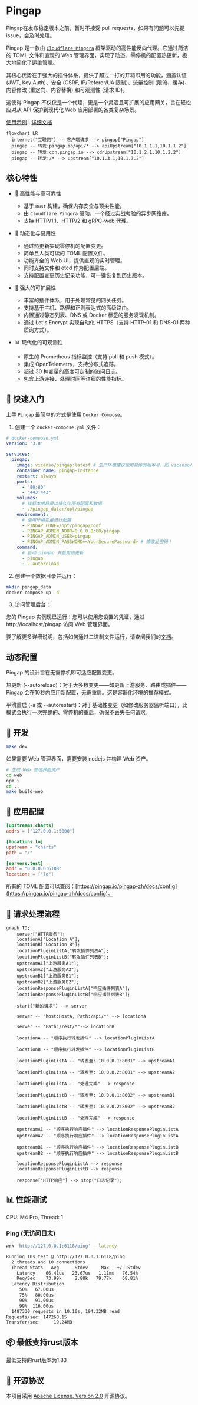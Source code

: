 # Pingap

Pingap在发布稳定版本之前，暂时不接受 pull requests，如果有问题可以先提issue，会及时处理。

Pingap 是一款由 [`Cloudflare Pingora`](https://github.com/cloudflare/pingora) 框架驱动的高性能反向代理。它通过简洁的 TOML 文件和直观的 Web 管理界面，实现了动态、零停机的配置热更新，极大地简化了运维管理。

其核心优势在于强大的插件体系，提供了超过一打的开箱即用的功能，涵盖认证 (JWT, Key Auth)、安全 (CSRF, IP/Referer/UA 限制)、流量控制 (限流、缓存)、内容修改 (重定向、内容替换) 和可观测性 (请求 ID)。

这使得 Pingap 不仅仅是一个代理，更是一个灵活且可扩展的应用网关，旨在轻松应对从 API 保护到现代化 Web 应用部署的各类复杂场景。


[使用示例](./examples/README.md) | [详细文档](http://pingap.io/pingap-zh/)


```mermaid
flowchart LR
  internet("互联网") -- 客户端请求 --> pingap["Pingap"]
  pingap -- 转发:pingap.io/api/* --> apiUpstream["10.1.1.1,10.1.1.2"]
  pingap -- 转发:cdn.pingap.io --> cdnUpstream["10.1.2.1,10.1.2.2"]
  pingap -- 转发:/* --> upstream["10.1.3.1,10.1.3.2"]
```

## 核心特性

- 🚀 高性能与高可靠性
  - 基于 `Rust` 构建，确保内存安全与顶尖性能。
  - 由 `Cloudflare Pingora` 驱动，一个经过实战考验的异步网络库。
  - 支持 HTTP/1.1、HTTP/2 和 gRPC-web 代理。

- 🔧 动态化与易用性
  - 通过热更新实现零停机的配置变更。
  - 简单且人类可读的 TOML 配置文件。
  - 功能齐全的 Web UI，提供直观的实时管理。
  - 同时支持文件和 etcd 作为配置后端。
  - 支持配置变更历史记录功能，可一键恢复到历史版本。

- 🧩 强大的可扩展性
  - 丰富的插件体系，用于处理常见的网关任务。
  - 支持基于主机、路径和正则表达式的高级路由。
  - 内置通过静态列表、DNS 或 Docker 标签的服务发现机制。
  - 通过 Let's Encrypt 实现自动化 HTTPS（支持 HTTP-01 和 DNS-01 两种质询方式）。

- 📊 现代化的可观测性
  - 原生的 Prometheus 指标监控（支持 pull 和 push 模式）。
  - 集成 OpenTelemetry，支持分布式追踪。
  - 超过 30 种变量的高度可定制的访问日志。
  - 包含上游连接、处理时间等详细的性能指标。

## 🚀 快速入门

上手 `Pingap` 最简单的方式是使用 `Docker Compose`。

1. 创建一个 `docker-compose.yml` 文件：

```yaml
# docker-compose.yml
version: '3.8'

services:
  pingap:
    image: vicanso/pingap:latest # 生产环境建议使用具体的版本号，如 vicanso/pingap:0.12.1-full
    container_name: pingap-instance
    restart: always
    ports:
      - "80:80"
      - "443:443"
    volumes:
      # 挂载本地目录以持久化所有配置和数据
      - ./pingap_data:/opt/pingap
    environment:
      # 使用环境变量进行配置
      - PINGAP_CONF=/opt/pingap/conf
      - PINGAP_ADMIN_ADDR=0.0.0.0:80/pingap
      - PINGAP_ADMIN_USER=pingap
      - PINGAP_ADMIN_PASSWORD=<YourSecurePassword> # 修改此密码！
    command:
      # 启动 pingap 并启用热更新
      - pingap
      - --autoreload
```

2. 创建一个数据目录并运行：

```bash
mkdir pingap_data
docker-compose up -d
```

3. 访问管理后台：

您的 Pingap 实例现已运行！您可以使用您设置的凭证，通过 http://localhost/pingap 访问 Web 管理界面。


要了解更多详细说明，包括如何通过二进制文件运行，请查阅我们的[文档](https://pingap.io/pingap-zh/docs/getting_started)。



## 动态配置

Pingap 的设计旨在无需停机即可适应配置变更。

热更新 (--autoreload)：对于大多数变更——如更新上游服务、路由或插件——Pingap 会在10秒内应用新配置，无需重启。这是容器化环境的推荐模式。

平滑重启 (-a 或 --autorestart)：对于基础性变更（如修改服务器监听端口），此模式会执行一次完整的、零停机的重启，确保不丢失任何请求。


## 🔧 开发

```bash
make dev
```

如果需要 Web 管理界面，需要安装 nodejs 并构建 Web 资产。


```bash
# 生成 Web 管理界面资产
cd web
npm i 
cd ..
make build-web
```

## 📝 应用配置

```toml
[upstreams.charts]
addrs = ["127.0.0.1:5000"]

[locations.lo]
upstream = "charts"
path = "/"

[servers.test]
addr = "0.0.0.0:6188"
locations = ["lo"]
```

所有的 TOML 配置可以查阅：[https://pingap.io/pingap-zh/docs/config](https://pingap.io/pingap-zh/docs/config)。


## 🔄 请求处理流程

```mermaid
graph TD;
    server["HTTP服务"];
    locationA["Location A"];
    locationB["Location B"];
    locationPluginListA["转发插件列表A"];
    locationPluginListB["转发插件列表B"];
    upstreamA1["上游服务A1"];
    upstreamA2["上游服务A2"];
    upstreamB1["上游服务B1"];
    upstreamB2["上游服务B2"];
    locationResponsePluginListA["响应插件列表A"];
    locationResponsePluginListB["响应插件列表B"];

    start("新的请求") --> server

    server -- "host:HostA, Path:/api/*" --> locationA

    server -- "Path:/rest/*"--> locationB

    locationA -- "顺序执行转发插件" --> locationPluginListA

    locationB -- "顺序执行转发插件" --> locationPluginListB

    locationPluginListA -- "转发至: 10.0.0.1:8001" --> upstreamA1

    locationPluginListA -- "转发至: 10.0.0.2:8001" --> upstreamA2

    locationPluginListA -- "处理完成" --> response

    locationPluginListB -- "转发至: 10.0.0.1:8002" --> upstreamB1

    locationPluginListB -- "转发至: 10.0.0.2:8002" --> upstreamB2

    locationPluginListB -- "处理完成" --> response

    upstreamA1 -- "顺序执行响应插件" --> locationResponsePluginListA
    upstreamA2 -- "顺序执行响应插件" --> locationResponsePluginListA

    upstreamB1 -- "顺序执行响应插件" --> locationResponsePluginListB
    upstreamB2 -- "顺序执行响应插件" --> locationResponsePluginListB

    locationResponsePluginListA --> response
    locationResponsePluginListB --> response

    response["HTTP响应"] --> stop("日志记录");
```

## 📊 性能测试

CPU: M4 Pro, Thread: 1

### Ping (无访问日志)

```bash
wrk 'http://127.0.0.1:6118/ping' --latency

Running 10s test @ http://127.0.0.1:6118/ping
  2 threads and 10 connections
  Thread Stats   Avg      Stdev     Max   +/- Stdev
    Latency    66.41us   23.67us   1.11ms   76.54%
    Req/Sec    73.99k     2.88k   79.77k    68.81%
  Latency Distribution
     50%   67.00us
     75%   80.00us
     90%   91.00us
     99%  116.00us
  1487330 requests in 10.10s, 194.32MB read
Requests/sec: 147260.15
Transfer/sec:     19.24MB
```

## 📦 最低支持rust版本

最低支持的rust版本为1.83

## 📄 开源协议

本项目采用 [Apache License, Version 2.0](./LICENSE) 开源协议。
